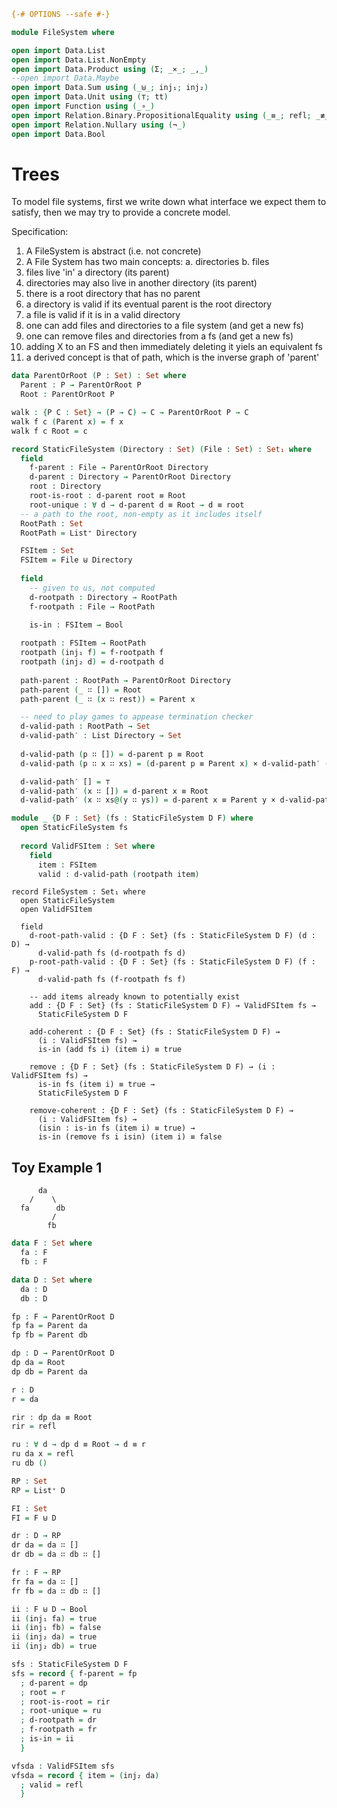 ```agda
{-# OPTIONS --safe #-}

module FileSystem where

open import Data.List
open import Data.List.NonEmpty
open import Data.Product using (Σ; _×_; _,_)
--open import Data.Maybe
open import Data.Sum using (_⊎_; inj₁; inj₂)
open import Data.Unit using (⊤; tt)
open import Function using (_∘_)
open import Relation.Binary.PropositionalEquality using (_≡_; refl; _≢_; cong)
open import Relation.Nullary using (¬_)
open import Data.Bool
```

# Trees

To model file systems, first we write down what interface we expect
them to satisfy, then we may try to provide a concrete model.

Specification:
1. A FileSystem is abstract (i.e. not concrete)
2. A File System has two main concepts:
  a. directories
  b. files
3. files live 'in' a directory (its parent)
4. directories may also live in another directory (its parent)
5. there is a root directory that has no parent
6. a directory is valid if its eventual parent is the root directory
7. a file is valid if it is in a valid directory
8. one can add files and directories to a file system (and get a new fs)
9. one can remove files and directories from a fs (and get a new fs)
10. adding X to an FS and then immediately deleting it yiels an equivalent fs
11. a derived concept is that of path, which is the inverse graph of 'parent'

```agda
data ParentOrRoot (P : Set) : Set where
  Parent : P → ParentOrRoot P
  Root : ParentOrRoot P

walk : {P C : Set} → (P → C) → C → ParentOrRoot P → C
walk f c (Parent x) = f x
walk f c Root = c

record StaticFileSystem (Directory : Set) (File : Set) : Set₁ where
  field
    f-parent : File → ParentOrRoot Directory
    d-parent : Directory → ParentOrRoot Directory
    root : Directory
    root-is-root : d-parent root ≡ Root
    root-unique : ∀ d → d-parent d ≡ Root → d ≡ root
  -- a path to the root, non-empty as it includes itself
  RootPath : Set
  RootPath = List⁺ Directory

  FSItem : Set
  FSItem = File ⊎ Directory
  
  field
    -- given to us, not computed
    d-rootpath : Directory → RootPath
    f-rootpath : File → RootPath

    is-in : FSItem → Bool
    
  rootpath : FSItem → RootPath
  rootpath (inj₁ f) = f-rootpath f
  rootpath (inj₂ d) = d-rootpath d
  
  path-parent : RootPath → ParentOrRoot Directory
  path-parent (_ ∷ []) = Root
  path-parent (_ ∷ (x ∷ rest)) = Parent x

  -- need to play games to appease termination checker
  d-valid-path : RootPath → Set
  d-valid-path′ : List Directory → Set
  
  d-valid-path (p ∷ []) = d-parent p ≡ Root
  d-valid-path (p ∷ x ∷ xs) = (d-parent p ≡ Parent x) × d-valid-path′ (x ∷ xs)

  d-valid-path′ [] = ⊤
  d-valid-path′ (x ∷ []) = d-parent x ≡ Root
  d-valid-path′ (x ∷ xs@(y ∷ ys)) = d-parent x ≡ Parent y × d-valid-path′ xs
```

```agda
module _ {D F : Set} (fs : StaticFileSystem D F) where
  open StaticFileSystem fs
  
  record ValidFSItem : Set where
    field
      item : FSItem
      valid : d-valid-path (rootpath item)

```

```
record FileSystem : Set₁ where
  open StaticFileSystem
  open ValidFSItem
  
  field
    d-root-path-valid : {D F : Set} (fs : StaticFileSystem D F) (d : D) →
      d-valid-path fs (d-rootpath fs d)
    p-root-path-valid : {D F : Set} (fs : StaticFileSystem D F) (f : F) →
      d-valid-path fs (f-rootpath fs f)

    -- add items already known to potentially exist
    add : {D F : Set} (fs : StaticFileSystem D F) → ValidFSItem fs →
      StaticFileSystem D F

    add-coherent : {D F : Set} (fs : StaticFileSystem D F) →
      (i : ValidFSItem fs) →
      is-in (add fs i) (item i) ≡ true

    remove : {D F : Set} (fs : StaticFileSystem D F) → (i : ValidFSItem fs) →
      is-in fs (item i) ≡ true →
      StaticFileSystem D F

    remove-coherent : {D F : Set} (fs : StaticFileSystem D F) →
      (i : ValidFSItem fs) →
      (isin : is-in fs (item i) ≡ true) →
      is-in (remove fs i isin) (item i) ≡ false 
```

## Toy Example 1

```plaintext
      da
    /    \
  fa      db
         /
        fb
```

```agda
data F : Set where
  fa : F
  fb : F

data D : Set where
  da : D
  db : D

fp : F → ParentOrRoot D
fp fa = Parent da
fp fb = Parent db

dp : D → ParentOrRoot D
dp da = Root
dp db = Parent da

r : D
r = da

rir : dp da ≡ Root
rir = refl

ru : ∀ d → dp d ≡ Root → d ≡ r
ru da x = refl
ru db () 

RP : Set
RP = List⁺ D

FI : Set
FI = F ⊎ D

dr : D → RP
dr da = da ∷ []
dr db = da ∷ db ∷ []

fr : F → RP
fr fa = da ∷ []
fr fb = da ∷ db ∷ []

ii : F ⊎ D → Bool
ii (inj₁ fa) = true
ii (inj₁ fb) = false
ii (inj₂ da) = true
ii (inj₂ db) = true 

sfs : StaticFileSystem D F
sfs = record { f-parent = fp
  ; d-parent = dp
  ; root = r
  ; root-is-root = rir
  ; root-unique = ru
  ; d-rootpath = dr
  ; f-rootpath = fr
  ; is-in = ii
  }

vfsda : ValidFSItem sfs
vfsda = record { item = (inj₂ da) 
  ; valid = refl
  }


```